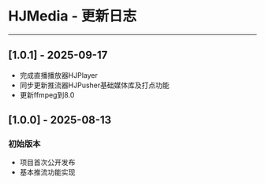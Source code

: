 # HJMedia - 更新日志

----

## [1.0.1] - 2025-09-17

- 完成直播播放器HJPlayer
- 同步更新推流器HJPusher基础媒体库及打点功能
- 更新ffmpeg到8.0
  
  

## [1.0.0] - 2025-08-13

### 初始版本

- 项目首次公开发布
- 基本推流功能实现